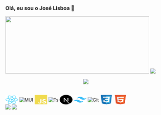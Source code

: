### Olá, eu sou o José Lisboa 👋
<div width="900em">
  <img src="https://github-readme-stats.vercel.app/api?username=joselisboaa&show_icons=true&theme=vision-friendly-dark&include_all_commits=false&count_private=true" height="180em" width="450em">
  <img src="https://github-readme-stats.vercel.app/api/top-langs/?username=joselisboaa&layout=compact&langs_count=7&theme=vision-friendly-dark" height="180em">
  <p align="center">
    <img src="https://streak-stats.demolab.com/?user=joselisboaa&theme=vision-friendly-dark" height="180em">  
  </p>
</div>
<br>
<div style="display: inline-block">
  <img align="center" alt="React" height="30" width="40" src="https://raw.githubusercontent.com/devicons/devicon/master/icons/react/react-original.svg">
  <img align="center" alt="MUI" height="30" width="40"  src="https://cdn.jsdelivr.net/gh/devicons/devicon/icons/materialui/materialui-original.svg" />
  <img align="center" alt="Js" height="30" width="40" src="https://raw.githubusercontent.com/devicons/devicon/master/icons/javascript/javascript-plain.svg">
  <img align="center" alt="Ts" height="30" width="40" src="https://cdn.jsdelivr.net/gh/devicons/devicon/icons/typescript/typescript-original.svg" />
  <img align="center" alt="Next" height="30" width="40" src="https://github.com/devicons/devicon/blob/master/icons/nextjs/nextjs-original.svg">
  <img align="center" alt="HTML" height="30" width="40" src="https://github.com/devicons/devicon/blob/master/icons/tailwindcss/tailwindcss-plain.svg">
  <img align="center" alt="Git" height="30" width="40"  src="https://cdn.jsdelivr.net/gh/devicons/devicon/icons/git/git-original.svg" />
  <img align="center" alt="CSS" height="30" width="40" src="https://raw.githubusercontent.com/devicons/devicon/master/icons/css3/css3-original.svg">
  <img align="center" alt="Tailwind" height="30" width="40" src="https://raw.githubusercontent.com/devicons/devicon/master/icons/html5/html5-original.svg">

  
</div><br>

<div>
  <a href = "mailto:joselisboaa05@gmail.com"><img src="https://img.shields.io/badge/-Gmail-%23333?style=for-the-badge&logo=gmail&logoColor=white" target="_blank"></a>
  <a href="https://www.linkedin.com/in/jose-lisboa-3316301a2/" target="_blank"><img src="https://img.shields.io/badge/-LinkedIn-%230077B5?style=for-the-badge&logo=linkedin&logoColor=white" target="_blank"></a>   
</div>
